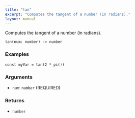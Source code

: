 ```yaml
---
title: "tan"
excerpt: "Computes the tangent of a number (in radians)."
layout: manual
---
```


Computes the tangent of a number (in radians).



```
tan(num: number) -> number
```

### Examples

```kcl
const myVar = tan(2 * pi())
```

### Arguments

* `num`: `number` (REQUIRED)

### Returns

* `number`



